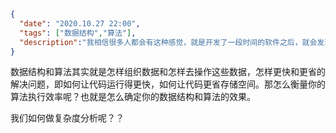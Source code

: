 ```json
{
  "date": "2020.10.27 22:00",
  "tags": ["数据结构","算法"],
  "description":"我相信很多人都会有这种感觉，就是开发了一段时间的软件之后，就会发现我们使用的编程语言和框架会随着时间的变化而变得不在流行，或者不在实用。比如早些时候使用的jquery到后面的Vue和React,我也可以确认的是，在以后的某一天，当下流行的东西也会逐渐过时，现在webassembly越来越开始流行了，我还发现了使用Rust编写的WebAssembly运行时wasmer，意味着wasm可以运行在任何平台上，作为一种标准，这可能会改变软件的构建方式，也许有一天，wasmer就是一个OS系统，所有软件都是通过云端实时加载的，还记得Chromium OS 吗？说远了，其实我想说一切都在变，只有学习一些本质的技能，到什么时候都不会过时，数据结构和算法就是值得我们去学习的东西。"
}
```

数据结构和算法其实就是怎样组织数据和怎样去操作这些数据，怎样更快和更省的解决问题，即如何让代码运行得更快，如何让代码更省存储空间。那怎么衡量你的算法执行效率呢？也就是怎么确定你的数据结构和算法的效果。

我们如何做复杂度分析呢？？
